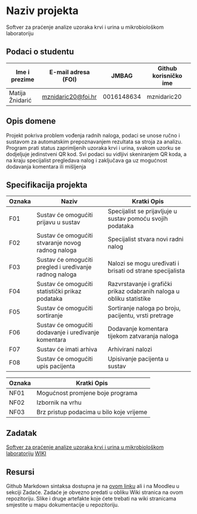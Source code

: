 # Naziv projekta
Softver za praćenje analize uzoraka krvi i urina u mikrobiološkom laboratoriju

## Podaci o studentu

  Ime i prezime   | E-mail adresa (FOI) |    JMBAG   | Github korisničko ime
  --------------  | ------------------- | ---------- | ---------------------
  Matija Žnidarić | mznidaric20@foi.hr  | 0016148634 |       mznidaric20    


## Opis domene
Projekt pokriva problem vođenja radnih naloga, podaci se unose ručno i sustavom za automatskim prepoznavanjem rezultata sa stroja za analizu. Program prati status zaprimljenih uzoraka krvi i urina, svakom uzorku se dodjeljuje jedinstveni QR kod. Svi podaci su vidljivi skeniranjem QR koda, a na kraju specijalist pregledava nalog i zaključava ga uz mogućnost dodavanja komentara ili mišljenja

## Specifikacija projekta
  Oznaka          |                Naziv                                    |    Kratki Opis   
  --------------  | ------------------------------------------------------- | --------------- 
  F01             |  Sustav će omogućiti prijavu u sustav                   |  Specijalist se prijavljuje u sustav pomoću svojih podataka
  F02             |  Sustav će omogućiti stvaranje novog radnog naloga      |  Specijalist stvara novi radni nalog
  F03             |  Sustav će omogućiti pregled i uređivanje radnog naloga |  Nalozi se mogu uređivati i brisati od strane specijalista
  F04             |  Sustav će omogućiti statistički prikaz podataka       |  Razvrstavanje i grafički prikaz odabranih naloga u obliku statistike 
  F05             |  Sustav će omogućiti sortiranje                         |  Sortiranje naloga po broju, pacijentu, vrsti pretrage
  F06             |  Sustav će omogućiti dodavanje i uređivanje komentara   |  Dodavanje komentara tijekom zatvaranja naloga
  F07             |  Sustav će imati arhiva                                 |  Arhivirani nalozi
  F08             |  Sustav će omogućiti upis pacijenta                     |  Upisivanje pacijenta u sustav
  
 Oznaka           |    Kratki Opis   
  --------------  | ------------------------------------ 
  NF01            |   Mogućnost promjene boje programa
  NF02            |   Izbornik na vrhu
  NF03            |   Brz pristup podacima u bilo koje vrijeme

## Zadatak
[Softver za praćenje analize uzoraka krvi i urina u mikrobiološkom laboratoriju](https://github.com/foivz/pi22-zadace-mznidaric20/blob/master/Korisni%C4%8Dki%20zahtjevi%20ZS%20-%20mikrobiolo%C5%A1ki%20laboratorij.pdf)
[WIKI](https://github.com/foivz/pi22-zadace-mznidaric20/wiki)
## Resursi
Github Markdown sintaksa dostupna je na [ovom linku](https://guides.github.com/features/mastering-markdown/) ali i na Moodleu u sekciji Zadaće.
Zadaće je obvezno predati u obliku Wiki stranica na ovom repozitoriju. Slike i druge artefakte koje ćete trebati na wiki stranicama smjestite u mapu dokumentacije u repozitoriju. 
